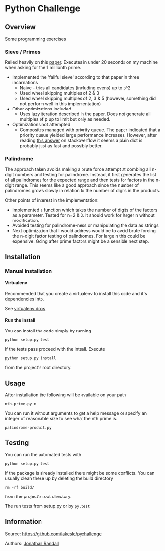 # Python Challenge


## Overview

Some programming exercises

### Sieve / Primes

Relied heavily on this [paper](http://www.cs.hmc.edu/~oneill/papers/Sieve-JFP.pdf). Executes in under 20 seconds on my machine when asking for the 1 millionth prime.

 - Implemented the 'failful sieve' according to that paper in three incarnations
   - Naive - tries all candidates (including evens) up to p^2
   -  Used wheel skipping multiples of 2 & 3
   -  Used wheel skipping multiples of 2, 3 & 5 (however, something did not perform well in this implementation)
 - Other optimizations included
   - Uses lazy iteration described in the paper. Does not generate all multiples of p up to limit but only as needed.
 - Optimizations not attempted
   - Composites managed with priority queue. The paper indicated that a priority queue yielded large performance increases. However, after reading [this answer](http://stackoverflow.com/questions/13463417/the-genuine-sieve-of-eratosthenes-in-python-why-is-heapq-slower-than-dict) on stackoverflow  it seems a plain dict is probably just as fast and possibly better.

### Palindrome

The approach taken avoids making a brute force attempt at combing all n-digit numbers and testing for palindrome. Instead, it first generates the list of all palindromes for the expected range and then tests for factors in the n-digit range. This seems like a good approach since the number of palindromes grows slowly in relation to the number of digits in the products.

Other points of interest in the implementation:
 - Implemented a function which takes the number of digits of the factors as a parameter. Tested for n=2 & 3. It should work for larger n without modification.
 - Avoided testing for palindrome-ness or manipulating the data as strings
 - Next optimization that I would address would be to avoid brute forcing the n-digit factor testing of palindromes. For large n this could be expensive. Going after prime factors might be a sensible next step.

## Installation

### Manual installation

#### Virtualenv
Recommended that you create a virtualenv to install this code and it's dependencies into.

See [virtualenv docs](https://pypi.python.org/pypi/virtualenv)

#### Run the install
You can install the code simply by running

`python setup.py test` 

If the tests pass proceed with the intsall. Execute

`python setup.py install` 

from the project's root directory.

## Usage

After installation the following will be available on your path 

`nth-prime.py n`

You can run it without arguments to get a help message or specify an integer of reasonable size to see what the nth prime is.

`palindrome-product.py`


## Testing
You can run the automated tests with

`python setup.py test`

If the package is already installed there might be some conflicts. You can usually clean these up by deleting the build directory

`rm -rf build/`

from the project's root directory.

The run tests from setup.py or by `py.test`

## Information

Source: https://github.com/lakeslc/pychallenge

Authors: [Jonathan Randall](https://github.com/lakeslc/)
